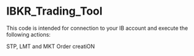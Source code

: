 # IBKR_Trading_Tool

This code is intended for connection to your IB account and execute the following actions:

STP, LMT and MKT Order creatiON
